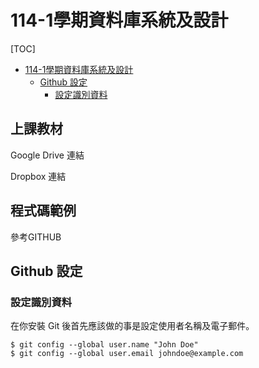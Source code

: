 # 114-1學期資料庫系統及設計
[TOC]
- [114-1學期資料庫系統及設計](#114-1學期資料庫系統及設計)
  - [Github 設定](#github-設定)
    - [設定識別資料](#設定識別資料)

## 上課教材

Google Drive 連結

Dropbox 連結

## 程式碼範例

參考GITHUB

## Github 設定

### 設定識別資料
在你安裝 Git 後首先應該做的事是設定使用者名稱及電子郵件。

```
$ git config --global user.name "John Doe"
$ git config --global user.email johndoe@example.com
```